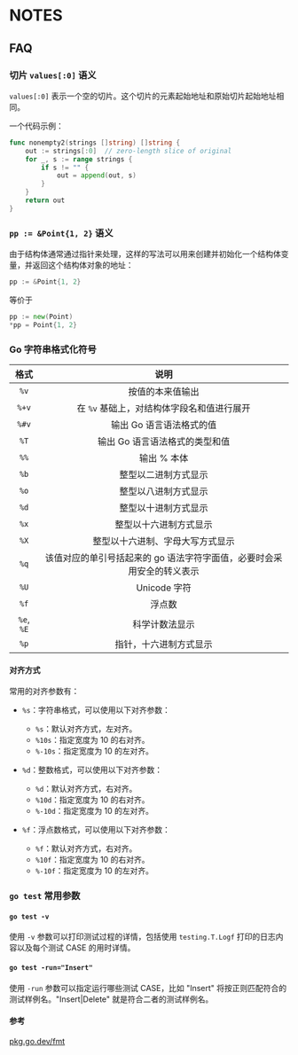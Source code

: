 # NOTES

## FAQ

### 切片 `values[:0]` 语义

`values[:0]` 表示一个空的切片。这个切片的元素起始地址和原始切片起始地址相同。

一个代码示例：

```go
func nonempty2(strings []string) []string {
    out := strings[:0]  // zero-length slice of original
    for _, s := range strings {
        if s != "" {
            out = append(out, s)
        }
    }
    return out
}
```

### `pp := &Point{1, 2}` 语义

由于结构体通常通过指针来处理，这样的写法可以用来创建并初始化一个结构体变量，并返回这个结构体对象的地址：

```go
pp := &Point{1, 2}
```

等价于

```go
pp := new(Point)
*pp = Point{1, 2}
```

### Go 字符串格式化符号

| 格式 | 说明 |
| :-: | :-: |
| `%v` | 按值的本来值输出 |
| `%+v` | 在 `%v` 基础上，对结构体字段名和值进行展开 |
| `%#v` | 输出 Go 语言语法格式的值 |
| `%T` | 输出 Go 语言语法格式的类型和值 |
| `%%` | 输出 % 本体 |
| `%b` | 整型以二进制方式显示 |
| `%o` | 整型以八进制方式显示 |
| `%d` | 整型以十进制方式显示 |
| `%x` | 整型以十六进制方式显示 |
| `%X` | 整型以十六进制、字母大写方式显示 |
| `%q` | 该值对应的单引号括起来的 go 语法字符字面值，必要时会采用安全的转义表示 |
| `%U` | Unicode 字符 |
| `%f` | 浮点数 |
| `%e`, `%E` | 科学计数法显示 |
| `%p` | 指针，十六进制方式显示 |

#### 对齐方式

常用的对齐参数有：

- `%s`：字符串格式，可以使用以下对齐参数：

    - `%s`：默认对齐方式，左对齐。
    - `%10s`：指定宽度为 10 的右对齐。
    - `%-10s`：指定宽度为 10 的左对齐。

- `%d`：整数格式，可以使用以下对齐参数：

    - `%d`：默认对齐方式，右对齐。
    - `%10d`：指定宽度为 10 的右对齐。
    - `%-10d`：指定宽度为 10 的左对齐。

- `%f`：浮点数格式，可以使用以下对齐参数：

    - `%f`：默认对齐方式，右对齐。
    - `%10f`：指定宽度为 10 的右对齐。
    - `%-10f`：指定宽度为 10 的左对齐。

### `go test` 常用参数

#### `go test -v`

使用 `-v` 参数可以打印测试过程的详情，包括使用 `testing.T.Logf` 打印的日志内容以及每个测试 CASE 的用时详情。

#### `go test -run="Insert"`

使用 `-run` 参数可以指定运行哪些测试 CASE，比如 "Insert" 将按正则匹配符合的测试样例名。"Insert|Delete" 就是符合二者的测试样例名。

#### 参考

[pkg.go.dev/fmt](https://pkg.go.dev/fmt)
